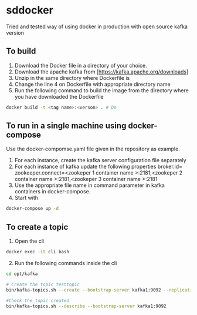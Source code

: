 # sddocker
Tried and tested way of using docker in production with open source kafka version

## To build 
1. Download the Docker file in a directory of your choice. 
2. Download the apache kafka from [https://kafka.apache.org/downloads]
3. Unzip in the same directory where Dockerfile is 
4. Change the line 4 on Dockerfile with appropriate directory name
5. Run the following command to build the image from the directory where you have downloaded the Dockerfile 
```sh
docker build -t <tag name>:<verson> . # Do 
```

## To run in a single machine using docker-compose
Use the docker-compomse.yaml file given in the repository as example. 
1. For each instance, create the kafka server configuration file separately 
2. For each instance of kafka update the following properties 
broker.id=<brokerid>
zookeeper.connect=<zookeper 1 container name >:2181,<zookeper 2 container name >:2181,<zookeper 3 container name >:2181
3. Use the appropriate file name in command parameter in kafka containers in docker-compose. 
4. Start with
```sh
docker-compose up -d 
```
  
## To create a topic 
1. Open the cli 

```sh
docker exec -it cli bash 

```

2. Run the following commands inside the cli 

```sh
cd opt/kafka

# Create the topic testtopic
bin/kafka-topics.sh --create --bootstrap-server kafka1:9092 --replication-factor 2 --partitions 4 --topic testtopic

#Check the topic created 
bin/kafka-topics.sh --describe --bootstrap-server kafka1:9092

```  
  
  


